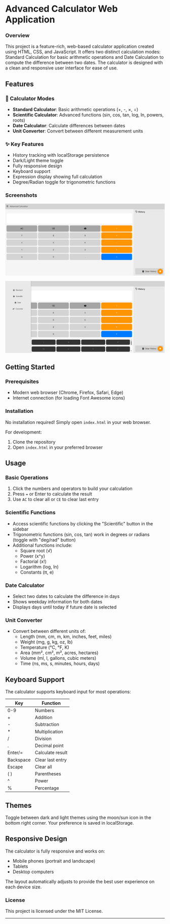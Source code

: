 # Advanced Calculator Web Application

### **Overview**  
This project is a feature-rich, web-based calculator application created using HTML, CSS, and JavaScript. It offers two distinct calculation modes: Standard Calculation for basic arithmetic operations and Date Calculation to compute the difference between two dates. The calculator is designed with a clean and responsive user interface for ease of use.  

## Features

### 🧮 Calculator Modes
- **Standard Calculator**: Basic arithmetic operations (+, -, ×, ÷)
- **Scientific Calculator**: Advanced functions (sin, cos, tan, log, ln, powers, roots)
- **Date Calculator**: Calculate differences between dates
- **Unit Converter**: Convert between different measurement units

### ✨ Key Features
- History tracking with localStorage persistence
- Dark/Light theme toggle
- Fully responsive design
- Keyboard support
- Expression display showing full calculation
- Degree/Radian toggle for trigonometric functions

 ### **Screenshots**  

![Standard](screenshots/standard.png)


![DateCalculation](screenshots/DateCalculation.png)
  

## Getting Started

### Prerequisites
- Modern web browser (Chrome, Firefox, Safari, Edge)
- Internet connection (for loading Font Awesome icons)

### Installation
No installation required! Simply open `index.html` in your web browser.

For development:
1. Clone the repository
2. Open `index.html` in your preferred browser

## Usage

### Basic Operations
1. Click the numbers and operators to build your calculation
2. Press `=` or Enter to calculate the result
3. Use `AC` to clear all or `CE` to clear last entry

### Scientific Functions
- Access scientific functions by clicking the "Scientific" button in the sidebar
- Trigonometric functions (sin, cos, tan) work in degrees or radians (toggle with "deg/rad" button)
- Additional functions include:
  - Square root (√)
  - Power (x^y)
  - Factorial (x!)
  - Logarithm (log, ln)
  - Constants (π, e)

### Date Calculator
- Select two dates to calculate the difference in days
- Shows weekday information for both dates
- Displays days until today if future date is selected

### Unit Converter
- Convert between different units of:
  - Length (mm, cm, m, km, inches, feet, miles)
  - Weight (mg, g, kg, oz, lb)
  - Temperature (°C, °F, K)
  - Area (mm², cm², m², acres, hectares)
  - Volume (ml, l, gallons, cubic meters)
  - Time (ns, ms, s, minutes, hours, days)

## Keyboard Support

The calculator supports keyboard input for most operations:

| Key | Function |
|-----|----------|
| 0-9 | Numbers |
| + | Addition |
| - | Subtraction |
| * | Multiplication |
| / | Division |
| . | Decimal point |
| Enter/= | Calculate result |
| Backspace | Clear last entry |
| Escape | Clear all |
| ( ) | Parentheses |
| ^ | Power |
| % | Percentage |

## Themes

Toggle between dark and light themes using the moon/sun icon in the bottom right corner. Your preference is saved in localStorage.

## Responsive Design

The calculator is fully responsive and works on:
- Mobile phones (portrait and landscape)
- Tablets
- Desktop computers

The layout automatically adjusts to provide the best user experience on each device size.


### **License**  
This project is licensed under the MIT License.  

---  
